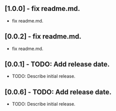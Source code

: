 

## [1.0.0] - fix readme.md.

* fix readme.md.


## [0.0.2] - fix readme.md.

* fix readme.md.

## [0.0.1] - TODO: Add release date.

* TODO: Describe initial release. 


 ## [0.0.6] - TODO: Add release date.

* TODO: Describe initial release.
